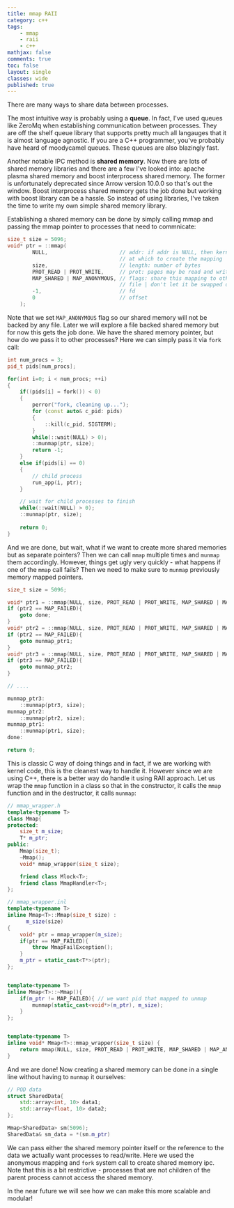 ```yaml
---
title: mmap RAII
category: c++
tags:
    - mmap
    - raii
    - c++
mathjax: false
comments: true
toc: false
layout: single
classes: wide
published: true
---
```


There are many ways to share data between processes. 

The most intuitive way is probably using a **queue**. In fact, I've used queues like ZeroMq when establishing communication between processes. They are off the shelf queue library that supports pretty much all langauges that it is almost language agnostic. If you are a C++ programmer, you've probably have heard of moodycamel queues. These queues are also blazingly fast. 

Another notable IPC method is **shared memory**. Now there are lots of shared memory libraries and there are a few I've looked into: apache plasma shared memory and boost interprocess shared memory. The former is unfortunately deprecated since Arrow version 10.0.0 so that's out the window. Boost interprocess shared memory gets the job done but working with boost library can be a hassle. So instead of using libraries, I've taken the time to write my own simple shared memory library.

Establishing a shared memory can be done by simply calling mmap and passing the mmap pointer to processes that need to commnicate:
```cpp
size_t size = 5096;
void* ptr = ::mmap(
        NULL,                       // addr: if addr is NULL, then kernel chooses the (page aligned) address 
                                    // at which to create the mapping
        size,                       // length: number of bytes 
        PROT_READ | PROT_WRITE,     // prot: pages may be read and written
        MAP_SHARED | MAP_ANONYMOUS, // flags: share this mapping to other processes | mapping is not backed by any 
                                    // file | don't let it be swapped out
        -1,                         // fd
        0                           // offset
    );
```
Note that we set `MAP_ANONYMOUS` flag so our shared memory will not be backed by any file. Later we will explore a file backed shared memory but for now this gets the job done. We have the shared memory pointer, but how do we pass it to other processes? Here we can simply pass it via `fork` call:

```cpp
int num_procs = 3;
pid_t pids[num_procs];

for(int i=0; i < num_procs; ++i)
{
    if((pids[i] = fork()) < 0)
    {
        perror("fork, cleaning up...");
        for (const auto& c_pid: pids)
        {
            ::kill(c_pid, SIGTERM);
        }
        while(::wait(NULL) > 0);
        ::munmap(ptr, size);
        return -1;
    }
    else if(pids[i] == 0)
    {
        // child process
        run_app(i, ptr);
    }

    // wait for child processes to finish
    while(::wait(NULL) > 0);
    ::munmap(ptr, size);
    
    return 0;
}
```

And we are done, but wait, what if we want to create more shared memories but as separate pointers? Then we can call `mmap` multiple times and `munmap` them accordingly. However, things get ugly very quickly - what happens if one of the `mmap` call fails? Then we need to make sure to `munmap` previously memory mapped pointers.

```cpp
size_t size = 5096;

void* ptr1 = ::mmap(NULL, size, PROT_READ | PROT_WRITE, MAP_SHARED | MAP_ANONYMOUS, -1, 0);
if (ptr2 == MAP_FAILED){
    goto done;
}
void* ptr2 = ::mmap(NULL, size, PROT_READ | PROT_WRITE, MAP_SHARED | MAP_ANONYMOUS, -1, 0);
if (ptr2 == MAP_FAILED){
    goto munmap_ptr1;
}
void* ptr3 = ::mmap(NULL, size, PROT_READ | PROT_WRITE, MAP_SHARED | MAP_ANONYMOUS, -1, 0);
if (ptr3 == MAP_FAILED){
    goto munmap_ptr2;
}

// ....

munmap_ptr3:
    ::munmap(ptr3, size);
munmap_ptr2:
    ::munmap(ptr2, size);
munmap_ptr1:
    ::munmap(ptr1, size);
done:

return 0;
```

This is classic C way of doing things and in fact, if we are working with kernel code, this is the cleanest way to handle it. However since we are using C++, there is a better way do handle it using RAII approach. Let us wrap the `mmap` function in a class so that in the constructor, it calls the `mmap` function and in the destructor, it calls `munmap`:

```cpp
// mmap_wrapper.h
template<typename T>
class Mmap{
protected:
    size_t m_size;
    T* m_ptr;
public:
    Mmap(size_t);
    ~Mmap();
    void* mmap_wrapper(size_t size);

    friend class Mlock<T>;
    friend class MmapHandler<T>;
};
```

```cpp
// mmap_wrapper.inl
template<typename T>
inline Mmap<T>::Mmap(size_t size) : 
      m_size(size)
{
    void* ptr = mmap_wrapper(m_size);
    if(ptr == MAP_FAILED){
        throw MmapFailException();
    }
    m_ptr = static_cast<T*>(ptr);
};


template<typename T>
inline Mmap<T>::~Mmap(){
    if(m_ptr != MAP_FAILED){ // we want pid that mapped to unmap
        munmap(static_cast<void*>(m_ptr), m_size);
    }
};


template<typename T>
inline void* Mmap<T>::mmap_wrapper(size_t size) {
    return mmap(NULL, size, PROT_READ | PROT_WRITE, MAP_SHARED | MAP_ANONYMOUS, -1, 0);
}
```

And we are done! Now creating a shared memory can be done in a single line without having to `munmap` it ourselves:
```cpp
// POD data
struct SharedData{
    std::array<int, 10> data1;
    std::array<float, 10> data2;
};

Mmap<SharedData> sm(5096);
SharedData& sm_data = *(sm.m_ptr)
```

We can pass either the shared memory pointer itself or the reference to the data we actually want processes to read/write. Here we used the anonymous mapping and `fork` system call to create shared memory ipc. Note that this is a bit restrictive - processes that are not children of the parent process cannot access the shared memory. 

In the near future we will see how we can make this more scalable and modular!
